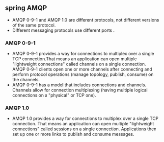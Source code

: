 ## spring AMQP

- AMQP 0-9-1 and AMQP 1.0 are different protocols, not different versions of the same protocol.
- Different messaging protocols use different ports .
### AMQP 0-9-1

- AMQP 0-9-1 provides a way for connections to multiplex over a single TCP connection.That means an application can open multiple "lightweight connections" called channels on a single connection. AMQP 0-9-1 clients open one or more channels after connecting and perform protocol operations (manage topology, publish, consume) on the channels.
- AMQP 0-9-1 has a model that includes connections and channels. Channels allow for connection multiplexing (having multiple logical connections on a "physical" or TCP one).
### AMQP 1.0

- AMQP 1.0 provides a way for connections to multiplex over a single TCP connection. That means an application can open multiple "lightweight connections" called sessions on a single connection. Applications then set up one or more links to publish and consume messages.
